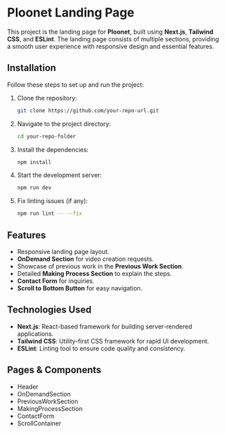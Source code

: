 # Ploonet Landing Page

This project is the landing page for **Ploonet**, built using **Next.js**, **Tailwind CSS**, and **ESLint**. The landing page consists of multiple sections, providing a smooth user experience with responsive design and essential features.

## Installation

Follow these steps to set up and run the project:

1. Clone the repository:
    ```bash
    git clone https://github.com/your-repo-url.git
    ```

2. Navigate to the project directory:
    ```bash
    cd your-repo-folder
    ```

3. Install the dependencies:
    ```bash
    npm install
    ```

4. Start the development server:
    ```bash
    npm run dev
    ```

5. Fix linting issues (if any):
    ```bash
    npm run lint -- --fix
    ```

## Features

- Responsive landing page layout.
- **OnDemand Section** for video creation requests.
- Showcase of previous work in the **Previous Work Section**.
- Detailed **Making Process Section** to explain the steps.
- **Contact Form** for inquiries.
- **Scroll to Bottom Button** for easy navigation.

## Technologies Used

- **Next.js**: React-based framework for building server-rendered applications.
- **Tailwind CSS**: Utility-first CSS framework for rapid UI development.
- **ESLint**: Linting tool to ensure code quality and consistency.

## Pages & Components
- Header
- OnDemandSection
- PreviousWorkSection
- MakingProcessSection
- ContactForm
- ScrollContainer
